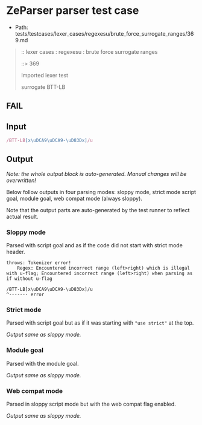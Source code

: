 # ZeParser parser test case

- Path: tests/testcases/lexer_cases/regexesu/brute_force_surrogate_ranges/369.md

> :: lexer cases : regexesu : brute force surrogate ranges
>
> ::> 369
>
> Imported lexer test
>
> surrogate BTT-LB

## FAIL

## Input

`````js
/BTT-LB[x\uDCA9\uDCA9-\uD83Dx]/u
`````

## Output

_Note: the whole output block is auto-generated. Manual changes will be overwritten!_

Below follow outputs in four parsing modes: sloppy mode, strict mode script goal, module goal, web compat mode (always sloppy).

Note that the output parts are auto-generated by the test runner to reflect actual result.

### Sloppy mode

Parsed with script goal and as if the code did not start with strict mode header.

`````
throws: Tokenizer error!
    Regex: Encountered incorrect range (left>right) which is illegal with u-flag; Encountered incorrect range (left>right) when parsing as if without u-flag

/BTT-LB[x\uDCA9\uDCA9-\uD83Dx]/u
^------- error
`````

### Strict mode

Parsed with script goal but as if it was starting with `"use strict"` at the top.

_Output same as sloppy mode._

### Module goal

Parsed with the module goal.

_Output same as sloppy mode._

### Web compat mode

Parsed in sloppy script mode but with the web compat flag enabled.

_Output same as sloppy mode._
